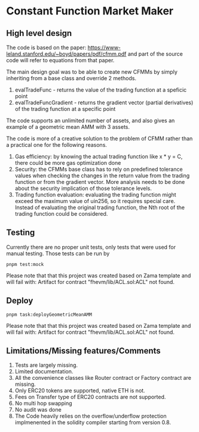 # Constant Function Market Maker

## High level design

The code is based on the paper: https://www-leland.stanford.edu/~boyd/papers/pdf/cfmm.pdf and part of the source code will refer to equations from that paper.

The main design goal was to be able to create new CFMMs by simply inheriting from a base class and override 2 methods.

1. evalTradeFunc - returns the value of the trading function at a speficic point
2. evalTradeFuncGradient - returns the gradient vector (partial derivatives) of the trading function at a specific point

The code supports an unlimited number of assets, and also gives an example of a geometric mean AMM with 3 assets.

The code is more of a creative solution to the problem of CFMM rather than a practical one for the following reasons.

1. Gas efficiency: by knowing the actual trading function like x * y = C, there could be more gas optimization done
1. Security: the CFMMs base class has to rely on predefined tolerance values when checking the changes in the return value from the trading function or from the gradient vector. More analysis needs to be done about the security implication of those tolerance levels.
1. Trading function evaluation: evaluating the trading function might exceed the maximum value of uin256, so it requires special care. Instead of evaluating the original trading function, the Nth root of the trading function could be considered.

## Testing

Currently there are no proper unit tests, only tests that were used for manual testing. Those tests can be run by

```pnpm test:mock```

Please note that that this project was created based on Zama template and will fail with:
Artifact for contract "fhevm/lib/ACL.sol:ACL" not found.

## Deploy

```pnpm task:deployGeometricMeanAMM```

Please note that that this project was created based on Zama template and will fail with:
Artifact for contract "fhevm/lib/ACL.sol:ACL" not found.

## Limitations/Missing features/Comments

1. Tests are largely missing.
1. Limited documentation.
1. All the convenience classes like Router contract or Factory contract are missing.
1. Only ERC20 tokens are supported, native ETH is not.
1. Fees on Transfer type of ERC20 contracts are not supported.
1. No multi hop swapping
1. No audit was done
1. The Code heavily relies on the overflow/underflow protection implmenented in the solidity compiler starting from version 0.8.

